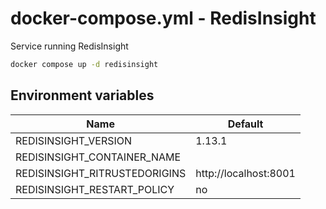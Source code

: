 # docker-compose.yml - RedisInsight

Service running RedisInsight

```bash
docker compose up -d redisinsight
```

## Environment variables

| **Name**                      | **Default**           |
| ----------------------------- | --------------------- |
| REDISINSIGHT_VERSION          | 1.13.1                |
| REDISINSIGHT_CONTAINER_NAME   |                       |
| REDISINSIGHT_RITRUSTEDORIGINS | http://localhost:8001 |
| REDISINSIGHT_RESTART_POLICY   | no                    |
